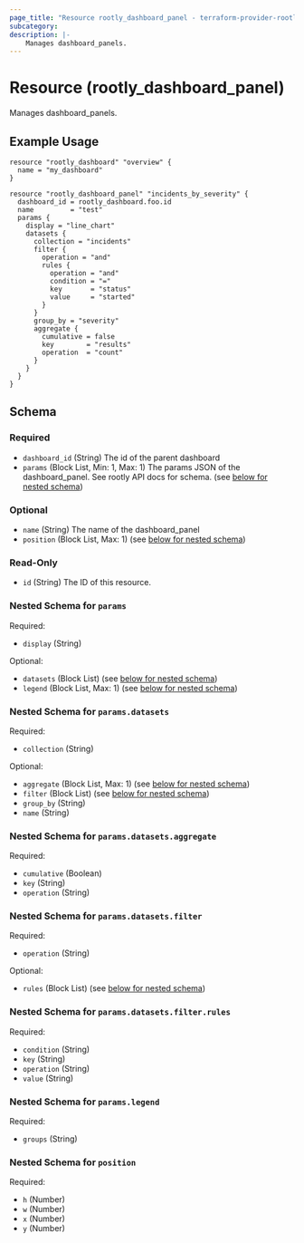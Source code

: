 ```yaml
---
page_title: "Resource rootly_dashboard_panel - terraform-provider-rootly"
subcategory:
description: |-
    Manages dashboard_panels.
---
```


# Resource (rootly_dashboard_panel)

Manages dashboard_panels.

## Example Usage

```shell
resource "rootly_dashboard" "overview" {
  name = "my_dashboard"
}

resource "rootly_dashboard_panel" "incidents_by_severity" {
  dashboard_id = rootly_dashboard.foo.id
  name         = "test"
  params {
    display = "line_chart"
    datasets {
      collection = "incidents"
      filter {
        operation = "and"
        rules {
          operation = "and"
          condition = "="
          key       = "status"
          value     = "started"
        }
      }
      group_by = "severity"
      aggregate {
        cumulative = false
        key        = "results"
        operation  = "count"
      }
    }
  }
}
```

<!-- schema generated by tfplugindocs -->
## Schema

### Required

- `dashboard_id` (String) The id of the parent dashboard
- `params` (Block List, Min: 1, Max: 1) The params JSON of the dashboard_panel. See rootly API docs for schema. (see [below for nested schema](#nestedblock--params))

### Optional

- `name` (String) The name of the dashboard_panel
- `position` (Block List, Max: 1) (see [below for nested schema](#nestedblock--position))

### Read-Only

- `id` (String) The ID of this resource.

<a id="nestedblock--params"></a>
### Nested Schema for `params`

Required:

- `display` (String)

Optional:

- `datasets` (Block List) (see [below for nested schema](#nestedblock--params--datasets))
- `legend` (Block List, Max: 1) (see [below for nested schema](#nestedblock--params--legend))

<a id="nestedblock--params--datasets"></a>
### Nested Schema for `params.datasets`

Required:

- `collection` (String)

Optional:

- `aggregate` (Block List, Max: 1) (see [below for nested schema](#nestedblock--params--datasets--aggregate))
- `filter` (Block List) (see [below for nested schema](#nestedblock--params--datasets--filter))
- `group_by` (String)
- `name` (String)

<a id="nestedblock--params--datasets--aggregate"></a>
### Nested Schema for `params.datasets.aggregate`

Required:

- `cumulative` (Boolean)
- `key` (String)
- `operation` (String)


<a id="nestedblock--params--datasets--filter"></a>
### Nested Schema for `params.datasets.filter`

Required:

- `operation` (String)

Optional:

- `rules` (Block List) (see [below for nested schema](#nestedblock--params--datasets--filter--rules))

<a id="nestedblock--params--datasets--filter--rules"></a>
### Nested Schema for `params.datasets.filter.rules`

Required:

- `condition` (String)
- `key` (String)
- `operation` (String)
- `value` (String)




<a id="nestedblock--params--legend"></a>
### Nested Schema for `params.legend`

Required:

- `groups` (String)



<a id="nestedblock--position"></a>
### Nested Schema for `position`

Required:

- `h` (Number)
- `w` (Number)
- `x` (Number)
- `y` (Number)
